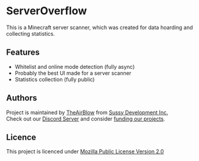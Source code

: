 # ServerOverflow
This is a Minecraft server scanner, which was created for data hoarding and collecting statistics.

## Features
- Whitelist and online mode detection (fully async)
- Probably the best UI made for a server scanner
- Statistics collection (fully public)

## Authors
Project is maintained by [TheAirBlow](https://github.com/TheAirBlow) from [Sussy Development Inc.](https://sussy.dev/) \
Check out our [Discord Server](https://discord.gg/DBMEevdcg9) and consider [funding our projects](https://boosty.to/theairblow).

## Licence
This project is licenced under [Mozilla Public License Version 2.0](https://github.com/TheAirBlow/ServerOverflow/blob/main/LICENCE)
